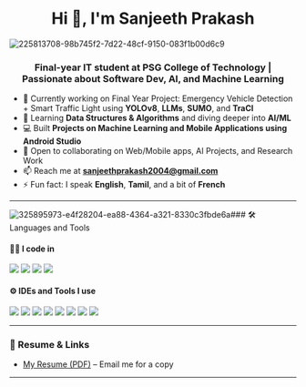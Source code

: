 

<h1 align="center">Hi 👋, I'm Sanjeeth Prakash</h1>

![225813708-98b745f2-7d22-48cf-9150-083f1b00d6c9](https://github.com/user-attachments/assets/032c1f49-1522-437a-aa6f-6922ad9c7aff)

<h3 align="center">Final-year IT student at PSG College of Technology | Passionate about Software Dev, AI, and Machine Learning</h3>

- 🔭 Currently working on Final Year Project: Emergency Vehicle Detection + Smart Traffic Light using **YOLOv8**, **LLMs**, **SUMO**, and **TraCI**
- 🌱 Learning **Data Structures & Algorithms** and diving deeper into **AI/ML**
- 💻 Built **Projects on Machine Learning and Mobile Applications using Android Studio**
- 🤝 Open to collaborating on Web/Mobile apps, AI Projects, and Research Work
- 📫 Reach me at **sanjeethprakash2004@gmail.com**
- ⚡ Fun fact: I speak **English**, **Tamil**, and a bit of **French**

---


![325895973-e4f28204-ea88-4364-a321-8330c3fbde6a](https://github.com/user-attachments/assets/6a24eaf1-ef19-4188-9a93-b833588e373c)### 🛠️ Languages and Tools

#### 👨‍💻 I code in
<p>
  <img src="https://img.shields.io/badge/Python-3776AB?style=for-the-badge&logo=python&logoColor=white"/>
  <img src="https://img.shields.io/badge/Java-ED8B00?style=for-the-badge&logo=java&logoColor=white"/>
  <img src="https://img.shields.io/badge/HTML5-E34F26?style=for-the-badge&logo=html5&logoColor=white"/>
  <img src="https://img.shields.io/badge/CSS3-1572B6?style=for-the-badge&logo=css3&logoColor=white"/>
</p>

#### ⚙️ IDEs and Tools I use
<p>
  <img src="https://img.shields.io/badge/Android%20Studio-3DDC84?style=for-the-badge&logo=android-studio&logoColor=white"/>
  <img src="https://img.shields.io/badge/VS%20Code-0078d7?style=for-the-badge&logo=visual-studio-code&logoColor=white"/>
  <img src="https://img.shields.io/badge/SUMO-000000?style=for-the-badge&logo=data:image/svg+xml;base64,...&logoColor=white"/>
  <img src="https://img.shields.io/badge/Git-F05032?style=for-the-badge&logo=git&logoColor=white"/>
  <img src="https://img.shields.io/badge/Adobe%20Premiere%20Pro-9999FF?style=for-the-badge&logo=adobe-premiere-pro&logoColor=white"/>
  <img src="https://img.shields.io/badge/Unity-000000?style=for-the-badge&logo=unity&logoColor=white"/>
  <img src="https://img.shields.io/badge/Adobe%20After%20Effects-9999FF?style=for-the-badge&logo=adobe-after-effects&logoColor=white"/>
  <img src="https://img.shields.io/badge/IntelliJ%20IDEA-000000?style=for-the-badge&logo=intellij-idea&logoColor=white"/>
</p>

---

### 📄 Resume & Links

- [My Resume (PDF)](mailto:sanjeethprakash2004@gmail.com) – Email me for a copy

---
